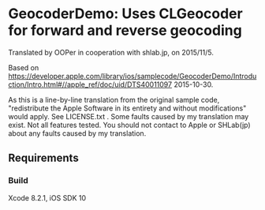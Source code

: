 # GeocoderDemo: Uses CLGeocoder for forward and reverse geocoding

Translated by OOPer in cooperation with shlab.jp, on 2015/11/5.

Based on
<https://developer.apple.com/library/ios/samplecode/GeocoderDemo/Introduction/Intro.html#//apple_ref/doc/uid/DTS40011097>
2015-10-30.

As this is a line-by-line translation from the original sample code, "redistribute the Apple Software in its entirety and without modifications" would apply. See LICENSE.txt .
Some faults caused by my translation may exist. Not all features tested.
You should not contact to Apple or SHLab(jp) about any faults caused by my translation.

## Requirements

### Build

Xcode 8.2.1, iOS SDK 10
